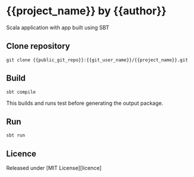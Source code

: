 # {{project_name}} by {{author}}

Scala application with app built using SBT

## Clone repository

```
git clone {{public_git_repo}}:{{git_user_name}}/{{project_name}}.git
```

## Build

```
sbt compile
```

This builds and runs test before generating the output package.

## Run

```
sbt run
```

## Licence

Released under [MIT License][licence]
